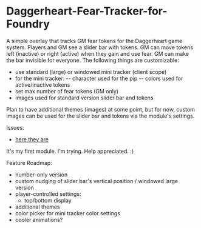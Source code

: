 # Daggerheart-Fear-Tracker-for-Foundry
A simple overlay that tracks GM fear tokens for the Daggerheart game system. Players and GM see a slider bar with tokens. GM can move tokens left (inactive) or right (active) when they gain and use fear. GM can make the bar invisible for everyone. The following things are customizable:
- use standard (large) or windowed mini tracker (client scope)
- for the mini tracker:
-- character used for the pip
-- colors used for active/inactive tokens
- set max number of fear tokens (GM only)
- images used for standard version slider bar and tokens

Plan to have additional themes (images) at some point, but for now, custom images can be used for the slider bar and tokens via the module's settings.

Issues:
- [here they are](https://github.com/andrewbrick/Daggerheart-Fear-Tracker-for-Foundry/issues)

It's my first module. I'm trying. Help appreciated. :)

Feature Roadmap:
- number-only version
- custom nudging of slider bar's vertical position / windowed large version
- player-controlled settings:
  - top/bottom display
- additional themes
- color picker for mini tracker color settings
- cooler animations? 
